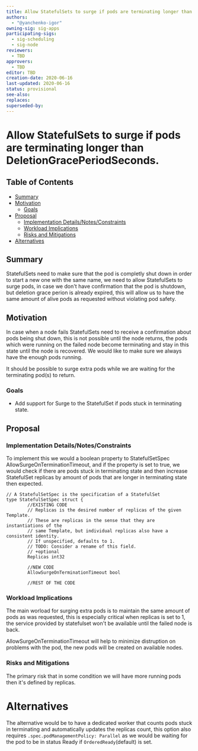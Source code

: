 ```yaml
---
title: Allow StatefulSets to surge if pods are terminating longer than DeletionGracePeriodSeconds.
authors:
  - "@yanchenko-igor"
owning-sig: sig-apps
participating-sigs:
  - sig-scheduling
  - sig-node
reviewers:
  - TBD
approvers:
  - TBD
editor: TBD
creation-date: 2020-06-16
last-updated: 2020-06-16
status: provisional
see-also:
replaces:
superseded-by:
---
```


# Allow StatefulSets to surge if pods are terminating longer than DeletionGracePeriodSeconds.

## Table of Contents

<!-- toc -->
  - [Summary](#summary)
  - [Motivation](#motivation)
    - [Goals](#goals)
  - [Proposal](#proposal)
    - [Implementation Details/Notes/Constraints](#implementation-detailsnotesconstraints)
    - [Workload Implications](#workload-implications)
    - [Risks and Mitigations](#risks-and-mitigations)
- [Alternatives](#alternatives)
<!-- /toc -->

## Summary

StatefulSets need to make sure that the pod is completly shut down in order to start a new one with the same name, we need to allow StatefulSets to surge pods, in case we don't have confirmation that the pod is shutdown, but deletion grace perion is already expired, this will allow us to have the same amount of alive pods as requested without violating pod safety.

## Motivation

In case when a node fails StatefulSets need to receive a confirmation about pods being shut down, this is not possible until the node returns, the pods which were running on the failed node become terminating and stay in this state until the node is recovered. We would like to make sure we always have the enough pods running.

It should be possible to surge extra pods while we are waiting for the terminating pod(s) to return.

### Goals

- Add support for Surge to the StatefulSet if pods stuck in terminating state.

## Proposal

### Implementation Details/Notes/Constraints


To implement this we would a boolean property to StatefulSetSpec AllowSurgeOnTerminationTimeout, and if the property is set to true, we would check if there are pods stuck in terminating state and then increase StatefulSet replicas by amount of pods that are longer in terminating state then expected.

```
// A StatefulSetSpec is the specification of a StatefulSet
type StatefulSetSpec struct {
        //EXISTING CODE
        // Replicas is the desired number of replicas of the given Template.
        // These are replicas in the sense that they are instantiations of the
        // same Template, but individual replicas also have a consistent identity.
        // If unspecified, defaults to 1.
        // TODO: Consider a rename of this field.
        // +optional
        Replicas int32

        //NEW CODE
        AllowSurgeOnTerminationTimeout bool

        //REST OF THE CODE

```


### Workload Implications

The main worload for surging extra pods is to maintain the same amount of pods as was requested, this is especially critical when replicas is set to 1, the service provided by statefulset won't be available until the failed node is back.

AllowSurgeOnTerminationTimeout will help to minimize distruption on problems with the pod, the new pods will be created on available nodes.

### Risks and Mitigations

The primary risk that in some condition we will have more running pods then it's defined by replicas.

# Alternatives

The alternative would be to have a dedicated worker that counts pods stuck in terminating and automatically updates the replicas count, this option also requires `.spec.podManagementPolicy: Parallel` as we would be waiting for the pod to be in status Ready if `OrderedReady`(default) is set.
